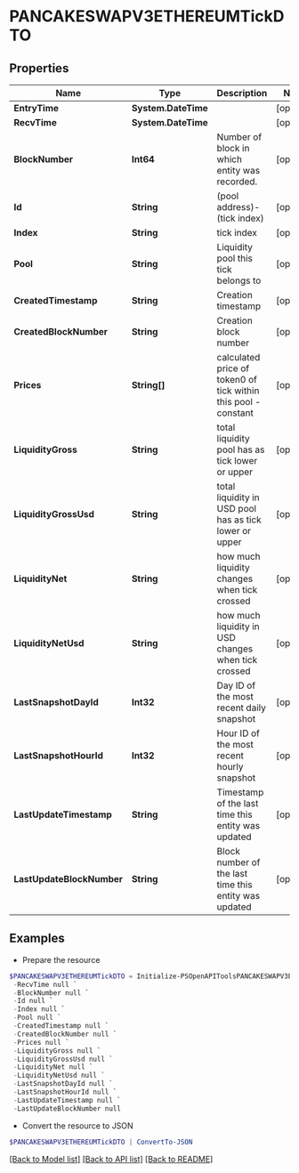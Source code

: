 # PANCAKESWAPV3ETHEREUMTickDTO
## Properties

Name | Type | Description | Notes
------------ | ------------- | ------------- | -------------
**EntryTime** | **System.DateTime** |  | [optional] 
**RecvTime** | **System.DateTime** |  | [optional] 
**BlockNumber** | **Int64** | Number of block in which entity was recorded. | [optional] 
**Id** | **String** | (pool address)-(tick index) | [optional] 
**Index** | **String** | tick index | [optional] 
**Pool** | **String** | Liquidity pool this tick belongs to | [optional] 
**CreatedTimestamp** | **String** | Creation timestamp | [optional] 
**CreatedBlockNumber** | **String** | Creation block number | [optional] 
**Prices** | **String[]** | calculated price of token0 of tick within this pool - constant | [optional] 
**LiquidityGross** | **String** | total liquidity pool has as tick lower or upper | [optional] 
**LiquidityGrossUsd** | **String** | total liquidity in USD pool has as tick lower or upper | [optional] 
**LiquidityNet** | **String** | how much liquidity changes when tick crossed | [optional] 
**LiquidityNetUsd** | **String** | how much liquidity in USD changes when tick crossed | [optional] 
**LastSnapshotDayId** | **Int32** | Day ID of the most recent daily snapshot | [optional] 
**LastSnapshotHourId** | **Int32** | Hour ID of the most recent hourly snapshot | [optional] 
**LastUpdateTimestamp** | **String** | Timestamp of the last time this entity was updated | [optional] 
**LastUpdateBlockNumber** | **String** | Block number of the last time this entity was updated | [optional] 

## Examples

- Prepare the resource
```powershell
$PANCAKESWAPV3ETHEREUMTickDTO = Initialize-PSOpenAPIToolsPANCAKESWAPV3ETHEREUMTickDTO  -EntryTime null `
 -RecvTime null `
 -BlockNumber null `
 -Id null `
 -Index null `
 -Pool null `
 -CreatedTimestamp null `
 -CreatedBlockNumber null `
 -Prices null `
 -LiquidityGross null `
 -LiquidityGrossUsd null `
 -LiquidityNet null `
 -LiquidityNetUsd null `
 -LastSnapshotDayId null `
 -LastSnapshotHourId null `
 -LastUpdateTimestamp null `
 -LastUpdateBlockNumber null
```

- Convert the resource to JSON
```powershell
$PANCAKESWAPV3ETHEREUMTickDTO | ConvertTo-JSON
```

[[Back to Model list]](../README.md#documentation-for-models) [[Back to API list]](../README.md#documentation-for-api-endpoints) [[Back to README]](../README.md)

